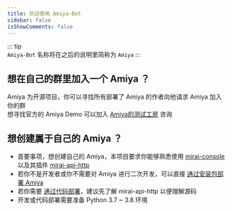 ```yaml
---
title: 欢迎使用 Amiya-Bot
sidebar: false
isShowComments: false
---
```


::: tip <br>
`Amiya-Bot` 名称将在之后的说明里简称为 `Amiya`
:::

## 想在自己的群里加入一个 Amiya ？

Amiya 为开源项目，你可以寻找所有部署了 Amiya 的作者向他请求 Amiya 加入你的群<br>
想寻找官方的 Amiya Demo 可以加入 [Amiya的测试工房](/blog/notice/) 咨询

## 想创建属于自己的 Amiya ？

- 首要事项，想创建自己的 Amiya，本项目要求你能够熟悉使用 [mirai-console](https://github.com/mamoe/mirai-console)
  以及其插件 [mirai-api-http](https://github.com/project-mirai/mirai-api-http)
- 若你不是开发者或你不需要对 Amiya 进行二次开发，可以直接 [通过安装包部署 Amiya](/docs/deployByExe/)
- 若你需要 [通过代码部署](/docs/deployByCode/)，建议先了解 mirai-api-http 以便理解源码
- 开发或代码部署需要准备 Python 3.7 ~ 3.8 环境
